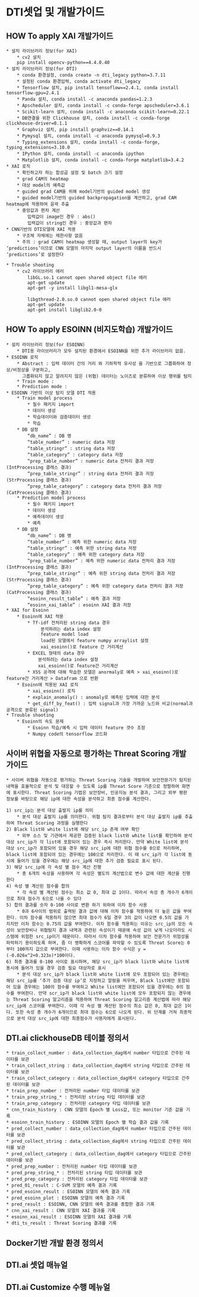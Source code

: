 # DTI셋업 및 개발가이드


## HOW To apply XAI 개발가이드
    * 설치 라이브러리 정보(for XAI)
        * cv2 설치
        pip install opencv-python==4.4.0.40
    * 설치 라이브러리 정보(for DTI)
        * conda 환경설정, conda create -n dti_legacy python=3.7.11
        * 설정된 conda 환경입력, conda activate dti_legacy
        * Tensorflow 설치, pip install tensoflow==2.4.1, conda install tensorflow-gpu=2.4.1
        * Panda 설치, conda install -c anaconda pandas=1.2.3
        * Apscheduler 설치, conda install -c conda-forge apscheduler=3.6.1
        * Scikit-learn 설치, conda install -c anaconda scikit-learn=0.22.1
        * DB연결을 위한 Clickhouse 설치, conda install -c conda-forge clickhouse-driver=0.1.1
        * Graphviz 설치, pip install graphviz==0.14.1
        * Pymysql 설치, conda install -c anaconda pymysql=0.9.3
        * Typing_extensions 설치, conda install -c conda-forge, typing_extensions=3.10.0
        * IPython 설치, conda install -c anaconda ipython
        * Matplotlib 설치, conda install -c conda-forge matplotlib=3.4.2
    * XAI 로직
        * 확인하고자 하는 합성곱 설정 및 batch 크기 설정
        * grad CAM의 heatmap
        * 대상 model의 예측값
        * guided grad CAM을 위해 model기반의 guided model 생성
        * guided model기반의 guided backpropagation을 계산하고, grad CAM heatmap에 적용하여 윤곽 추출
        * 중앙값과 편차 계산
            입력값이 image인 경우 : abs()
            입력값이 string인 경우 : 중앙값과 편차
    * CNN기반의 DTI모델에 XAI 적용
        * 구조체 자체에는 제한사항 없음
        * 주의 : grad CAM이 heatmap 생성할 때, output layer의 key가 ‘predictions’이므로 CNN 모델의 마지막 output layer의 이름을 반드시 ‘predictions’로 설정한다
    
    * Trouble shooting
        * cv2 라이브러리 에러
            libGL.so.1 cannot open shared object file 에러
            apt-get update
            apt-get -y install libgl1-mesa-glx

            libgthread-2.0.so.0 cannot open shared object file 에러
            apt-get update
            apt-get install libglib2.0-0


## HOW To apply ESOINN (비지도학습) 개발가이드
    * 설치 라이브러리 정보(for ESOINN)
        * DTI용 라이브러리가 모두 설치된 환경에서 ESOINN을 위한 추가 라이브러리 없음. 
    * ESOINN 로직
        * Abstract : 입력 데이터 간의 거리 와 기하학적 유사성 을 기반으로 그룹화하여 정상/비정상을 구분하고, 
          그룹화되지 않고 알려지지 않은 (위협) 데이터는 노이즈로 분류하여 이상 행위를 탐지
        * Train mode : 
        * Prediction mode : 
    * ESOINN 기반의 이상 탐지 모델 DTI 적용
        * Train model process
            * 필수 패키지 import
            * 데이터 생성
            * 학습데이터와 검증데이터 생성
            * 학습
        * DB 설정
            “db_name” : DB 명
            “table_number” : numeric data 저장
            “table_stringr” : string data 저장
            “table_category” : category data 저장
            “prep_table_number” : numeric data 전처리 결과 저장 (IntProcessing 클래스 결과)
            “prep_table_stringr” : string data 전처리 결과 저장 (StrProcessing 클래스 결과)
            “prep_table_category” : category data 전처리 결과 저장 (CatProcessing 클래스 결과)
        * Prediction model process
            * 필수 패키지 import
            * 데이터 생성
            * 예측데이터 생성
            * 예측
        * DB 설정
            “db_name” : DB 명
            “table_number” : 예측 위한 numeric data 저장
            “table_stringr” : 예측 위한 string data 저장
            “table_category” : 예측 위한 category data 저장
            “prep_table_number” : 예측 위한 numeric data 전처리 결과 저장 (IntProcessing 클래스 결과)
            “prep_table_stringr” : 예측 위한 string data 전처리 결과 저장 (StrProcessing 클래스 결과)
            “prep_table_category” : 예측 위한 category data 전처리 결과 저장 (CatProcessing 클래스 결과)
            “esoinn_result_table” : 예측 결과 저장 
            “esoinn_xai_table” : esoinn XAI 결과 저장 
    * XAI for Esoinn
        * Esoinn에 XAI 적용
            * Tf-idf 전처리된 string data 경우
                 분석하려는 data index 설정
                 feature model load
                 load된 모델에서 feature numpy arraylist 설정
                 xai_esoinn()로 feature 간 거리계산
            * EXCEL 형태의 data 경우
                분석하려는 data index 설정
                xai_esoinn()로 feature간 거리계산
            * XSS 공격에 대해 학습한 모델은 anormaly로 예측 > xai_esoinn()로 feature간 거리계산 > Datafram 으로 반환
        * Esoinn에 적용된 XAI 로직
            * xai_esoinn() 로직
            * explain_anomaly() : anomaly로 예측된 입력에 대한 분석
            * get_diff_by_feat() : 입력 signal과 가장 가까운 노드와 비교(normal과 공격으로 분류된 signal)
    * Trouble shooting
        * Esoinn의 속도 문제
            * Esoinn 학습/예측 시 입력 데이터 feature 갯수 조정
            * Numpy code의 tensorflow 코드화

## 사이버 위협을 자동으로 평가하는 Threat Scoring 개발가이드
    * 사이버 위협을 자동으로 평가하는 Threat Scoring 기술을 개발하여 보안전문가가 탐지된 내역을 효율적으로 분석 및 대응할 수 있도록 ip를 Threat Score 기준으로 정렬하여 화면에 표시한다. Threat Scoring 기법은 보안장비, 인공지능 분석 결과, 그리고 외부 평판 정보를 바탕으로 해당 ip에 대한 속성을 분석하고 최종 점수를 계산한다. 

    1) src_ip는 분석 대상 출발지 ip를 의미
        * 분석 대상 출발지 ip를 의미한다. 위협 탐지 결과로부터 분석 대상 출발지 ip를 추출하여 Threat Scoring 과정을 실행한다
    2) Black list와 white list에 해당 src_ip 존재 여부 확인
        * 외부 소스 및 기관에서 제공한 검증된 black list와 white list를 확인하여 분석 대상 src_ip가 각 list에 포함되어 있는 경우 즉시 처리한다. 만약 White list에 분석 대상 src_ip가 포함되어 있을 경우 해당 src_ip에 대한 위협 점수를 0으로 처리하며, black list에 포함되어 있는 경우에는 100으로 처리한다. 이 때 src_ip가 각 list에 동시에 들어가 있을 경우에는 해당 src_ip에 대한 추가 검증 필요로 표시 된다.
    3) 해당 src_ip에 각 속성 별 점수 계산 진행
        * 총 6개의 속성을 사용하며 각 속성은 별도의 계산법으로 변수 값에 대한 계산을 진행한다
    4) 속성 별 계산된 점수를 합의
        * 각 속성 별 계산된 점수는 최소 값 0, 최대 값 1이다. 따라서 속성 총 개수가 6개이므로 최대 점수가 6으로 나올 수 있다
    5) 합의 결과를 숫자 0-100 사이로 변환 하기 위하여 이차 함수 사용
        * 0과 6사이의 범위로 출력된 결과 값에 대해 이차 함수를 적용하여 더 높은 값을 부여한다. 이차 함수를 적용하지 않으면 최대 점수가 6일 경우 3의 값이 나오면 0.5의 값을 가지지만 이차 함수는 0.75의 값을 부여한다. 이차 함수를 적용하는 이유는 src_ip의 모든 속성이 보안장비나 위협탐지 결과 내역과 관련된 속성이기 때문에 속성 값이 낮게 나오더라도 시스템에 위험한 src_ip이기 때문이다. 따라서 이차 함수를 적용하여 보안 전문가가 위험성을 파악하기 용이하도록 하며, 좀 더 명확하게 스코어를 파악할 수 있도록 Threat Score는 0부터 100까지 값으로 부여한다. 이때 사용하는 이차 함수 수식은 y =(-0.026x^2+0.323x)*100이다.
    6) 최종 결과를 0-100 사이로 표시하며, 해당 src_ip가 black list와 white list에 동시에 들어가 있을 경우 검증 필요 대상자로 표시
        * 분석 대상 src_ip가 black list와 white list에 모두 포함되어 있는 경우에는 해당 src_ip를 ‘추가 검증 대상 ip’로 지정하고 알람을 띄우며, Black list에만 포함되어 있을 경우에는 100의 점수를 부여하고 White list에만 포함되어 있을 경우에는 0의 점수를 부여한다. 만약 scr_ip가 black list와 white list에 모두 포함되지 않는 경우에는 Threat Scoring 알고리즘을 적용하여 Threat Scoring 알고리즘 계산법에 따라 해당 src_ip에 스코어를 부여한다. 이때 각 속성 별 계산된 점수의 최소 값은 0, 최대 값은 1이다. 또한 속성 총 개수가 6개이므로 최대 점수는 6으로 나오게 된다. 위 단계를 거쳐 최종적으로 분석 대상 src_ip에 대한 최종점수가 사용자에게 표시된다.

## DTI.ai clickhouseDB 테이블 정의서
    * train_collect_number : data_collection_dag에서 number 타입으로 간주된 데이터를 보관
    * train_collect_string : data_collection_dag에서 string 타입으로 간주된 데이터를 보관
    * train_collect_category : data_collection_dag에서 category 타입으로 간주된 데이터를 보관
    * train_prep_number : 전처리된 number 타입 데이터를 보관
    * train_prep_string_* : 전처리된 string 타입 데이터를 보관
    * train_prep_category : 전처리된 category 타입 데이터를 보관
    * cnn_train_history : CNN 모델의 Epoch 별 Loss값, 또는 monitor 기준 값을 기록
    * esoinn_train_history : ESOINN 모델의 Epoch 별 학습 결과 값을 기록
    * pred_collect_number : data_collection_dag에서 number 타입으로 간주된 데이터를 보관
    * pred_collect_string : data_collection_dag에서 string 타입으로 간주된 데이터를 보관
    * pred_collect_category : data_collection_dag에서 category 타입으로 간주된 데이터를 보관
    * pred_prep_number : 전처리된 number 타입 데이터를 보관
    * pred_prep_string_* : 전처리된 string 타입 데이터를 보관
    * pred_prep_category : 전처리된 category 타입 데이터를 보관
    * pred_01_result : C-SVM 모델의 예측 결과 기록
    * pred_esoinn_result : ESOINN 모델의 예측 결과 기록
    * pred_esoinn_plot : ESOINN 모델의 예측 결과 기록
    * pred_result : ESOINN, CNN 모델의 예측 결과를 종합한 결과 기록
    * cnn_xai_result : CNN 모델의 XAI 결과를 기록
    * esoinn_xai_result : ESOINN 모델의 XAI 결과를 기록
    * dti_ts_result : Threat Scoring 결과를 기록

## Docker기반 개발 환경 정의서

## DTI.ai 셋업 매뉴얼

## DTI.ai Customize 수행 메뉴얼


